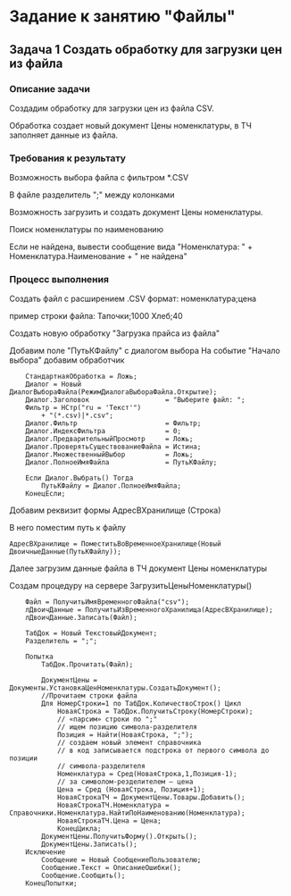 # Задание к занятию "Файлы"

## Задача 1 Создать обработку для загрузки цен из файла

### Описание задачи

Создадим обработку для загрузки цен из файла CSV.

Обработка создает новый документ Цены номенклатуры, 
в ТЧ заполняет данные из файла.

### Требования к результату

Возможность выбора файла с фильтром *.CSV

В файле разделитель ";" между колонками

Возможность загрузить и создать документ Цены номенклатуры.

Поиск номенклатуры по наименованию

Если не найдена, вывести сообщение вида
"Номенклатура: " + Номенклатура.Наименование + " не найдена"

### Процесс выполнения

Создать файл с расширением .CSV
формат: номенклатура;цена

пример строки файла:
Тапочки;1000
Хлеб;40

Создать новую обработку "Загрузка прайса из файла"

Добавим поле "ПутьКФайлу" с диалогом выбора
На событие "Начало выбора" добавим обработчик
```bsl
	СтандартнаяОбработка = Ложь;
	Диалог = Новый ДиалогВыбораФайла(РежимДиалогаВыбораФайла.Открытие);
	Диалог.Заголовок     			   = "Выберите файл: ";
	Фильтр = НСтр("ru = 'Текст'")
	    + "(*.csv)|*.csv";
	Диалог.Фильтр 		 			   = Фильтр;
	Диалог.ИндексФильтра 			   = 0;
	Диалог.ПредварительныйПросмотр     = Ложь;
	Диалог.ПроверятьСуществованиеФайла = Истина;
	Диалог.МножественныйВыбор          = Ложь; 
	Диалог.ПолноеИмяФайла              = ПутьКФайлу;
	
	Если Диалог.Выбрать() Тогда
		ПутьКФайлу = Диалог.ПолноеИмяФайла;
	КонецЕсли;
```
Добавим реквизит формы
АдресВХранилище (Строка)

В него поместим путь к файлу
```bsl
АдресВХранилище = ПоместитьВоВременноеХранилище(Новый ДвоичныеДанные(ПутьКФайлу));
```
Далее загрузим данные файла в ТЧ документ Цены номенклатуры

Создам процедуру на сервере ЗагрузитьЦеныНоменклатуры()
```bsl
	Файл = ПолучитьИмяВременногоФайла("csv");
	лДвоичДанные = ПолучитьИзВременногоХранилища(АдресВХранилище);
	лДвоичДанные.Записать(Файл);
	
	ТабДок = Новый ТекстовыйДокумент;
	Разделитель = ";";
	
	Попытка	
		ТабДок.Прочитать(Файл);
		
		ДокументЦены = Документы.УстановкаЦенНоменклатуры.СоздатьДокумент();
		//Прочитаем строки файла
		Для НомерСтроки=1 по ТабДок.КоличествоСтрок() Цикл
			НоваяСтрока = ТабДок.ПолучитьСтроку(НомерСтроки);
			// «парсим» строки по ";"
			// ищем позицию символа-разделителя
			Позиция = Найти(НоваяСтрока, ";");
			// создаем новый элемент справочника
			// в код записывается подстрока от первого символа до позиции
			// символа-разделителя
			Номенклатура = Сред(НоваяСтрока,1,Позиция-1);
			// за символом-резделителем – цена
			Цена = Сред (НоваяСтрока, Позиция+1);
			НоваяСтрокаТЧ = ДокументЦены.Товары.Добавить();
			НоваяСтрокаТЧ.Номенклатура = Справочники.Номенклатура.НайтиПоНаименованию(Номенклатура);
			НоваяСтрокаТЧ.Цена = Цена;
			КонецЦикла;	
		ДокументЦены.ПолучитьФорму().Открыть();
		ДокументЦены.Записать();
	Исключение
		Сообщение = Новый СообщениеПользователю;
		Сообщение.Текст = ОписаниеОшибки();
		Сообщение.Сообщить();
	КонецПопытки;
```
